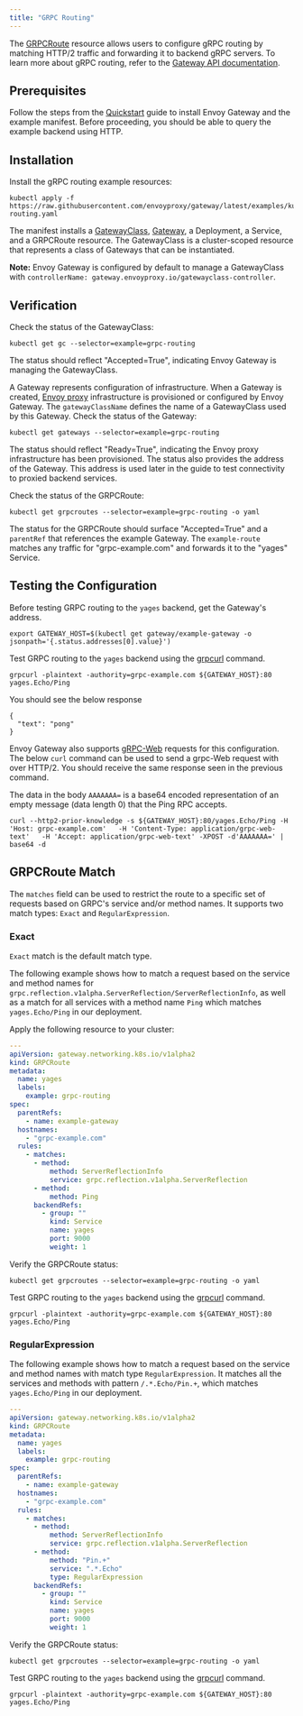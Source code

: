 ```yaml
---
title: "GRPC Routing"
---
```


The [GRPCRoute][] resource allows users to configure gRPC routing by matching HTTP/2 traffic and forwarding it to backend gRPC servers.
To learn more about gRPC routing, refer to the [Gateway API documentation][].

## Prerequisites

Follow the steps from the [Quickstart](../quickstart) guide to install Envoy Gateway and the example manifest.
Before proceeding, you should be able to query the example backend using HTTP.

## Installation

Install the gRPC routing example resources:

```shell
kubectl apply -f https://raw.githubusercontent.com/envoyproxy/gateway/latest/examples/kubernetes/grpc-routing.yaml
```

The manifest installs a [GatewayClass][], [Gateway][], a Deployment, a Service, and a GRPCRoute resource.
The GatewayClass is a cluster-scoped resource that represents a class of Gateways that can be instantiated.

__Note:__ Envoy Gateway is configured by default to manage a GatewayClass with
`controllerName: gateway.envoyproxy.io/gatewayclass-controller`.

## Verification

Check the status of the GatewayClass:

```shell
kubectl get gc --selector=example=grpc-routing
```

The status should reflect "Accepted=True", indicating Envoy Gateway is managing the GatewayClass.

A Gateway represents configuration of infrastructure. When a Gateway is created, [Envoy proxy][] infrastructure is
provisioned or configured by Envoy Gateway. The `gatewayClassName` defines the name of a GatewayClass used by this
Gateway. Check the status of the Gateway:

```shell
kubectl get gateways --selector=example=grpc-routing
```

The status should reflect "Ready=True", indicating the Envoy proxy infrastructure has been provisioned. The status also
provides the address of the Gateway. This address is used later in the guide to test connectivity to proxied backend
services.

Check the status of the GRPCRoute:

```shell
kubectl get grpcroutes --selector=example=grpc-routing -o yaml
```

The status for the GRPCRoute should surface "Accepted=True" and a `parentRef` that references the example Gateway.
The `example-route` matches any traffic for "grpc-example.com" and forwards it to the "yages" Service.

## Testing the Configuration

Before testing GRPC routing to the `yages` backend, get the Gateway's address.

```shell
export GATEWAY_HOST=$(kubectl get gateway/example-gateway -o jsonpath='{.status.addresses[0].value}')
```

Test GRPC routing to the `yages` backend using the [grpcurl][] command.

```shell
grpcurl -plaintext -authority=grpc-example.com ${GATEWAY_HOST}:80 yages.Echo/Ping
```

You should see the below response

```shell
{
  "text": "pong"
}
```

Envoy Gateway also supports [gRPC-Web][] requests for this configuration. The below `curl` command can be used to send a grpc-Web request with over HTTP/2. You should receive the same response seen in the previous command.

The data in the body `AAAAAAA=` is a base64 encoded representation of an empty message (data length 0) that the Ping RPC accepts.

```shell
curl --http2-prior-knowledge -s ${GATEWAY_HOST}:80/yages.Echo/Ping -H 'Host: grpc-example.com'   -H 'Content-Type: application/grpc-web-text'   -H 'Accept: application/grpc-web-text' -XPOST -d'AAAAAAA=' | base64 -d
```

## GRPCRoute Match
The `matches` field can be used to restrict the route to a specific set of requests based on GRPC's service and/or method names.
It supports two match types: `Exact` and `RegularExpression`.

### Exact

`Exact` match is the default match type.

The following example shows how to match a request based on the service and method names for `grpc.reflection.v1alpha.ServerReflection/ServerReflectionInfo`,
as well as a match for all services with a method name `Ping` which matches `yages.Echo/Ping` in our deployment.

Apply the following resource to your cluster:

```yaml
---
apiVersion: gateway.networking.k8s.io/v1alpha2
kind: GRPCRoute
metadata:
  name: yages
  labels:
    example: grpc-routing
spec:
  parentRefs:
    - name: example-gateway
  hostnames:
    - "grpc-example.com"
  rules:
    - matches:
      - method:
          method: ServerReflectionInfo
          service: grpc.reflection.v1alpha.ServerReflection
      - method:
          method: Ping
      backendRefs:
        - group: ""
          kind: Service
          name: yages
          port: 9000
          weight: 1
```

Verify the GRPCRoute status:

```shell
kubectl get grpcroutes --selector=example=grpc-routing -o yaml
```

Test GRPC routing to the `yages` backend using the [grpcurl][] command.

```shell
grpcurl -plaintext -authority=grpc-example.com ${GATEWAY_HOST}:80 yages.Echo/Ping
```

### RegularExpression

The following example shows how to match a request based on the service and method names
with match type `RegularExpression`. It matches all the services and methods with pattern
`/.*.Echo/Pin.+`, which matches `yages.Echo/Ping` in our deployment.

```yaml
---
apiVersion: gateway.networking.k8s.io/v1alpha2
kind: GRPCRoute
metadata:
  name: yages
  labels:
    example: grpc-routing
spec:
  parentRefs:
    - name: example-gateway
  hostnames:
    - "grpc-example.com"
  rules:
    - matches:
      - method:
          method: ServerReflectionInfo
          service: grpc.reflection.v1alpha.ServerReflection
      - method:
          method: "Pin.+"
          service: ".*.Echo"
          type: RegularExpression
      backendRefs:
        - group: ""
          kind: Service
          name: yages
          port: 9000
          weight: 1
```

Verify the GRPCRoute status:

```shell
kubectl get grpcroutes --selector=example=grpc-routing -o yaml
```

Test GRPC routing to the `yages` backend using the [grpcurl][] command.

```shell
grpcurl -plaintext -authority=grpc-example.com ${GATEWAY_HOST}:80 yages.Echo/Ping
```

[GRPCRoute]: https://gateway-api.sigs.k8s.io/api-types/grpcroute/
[Gateway API documentation]: https://gateway-api.sigs.k8s.io/
[GatewayClass]: https://gateway-api.sigs.k8s.io/api-types/gatewayclass/
[Gateway]: https://gateway-api.sigs.k8s.io/api-types/gateway/
[Envoy proxy]: https://www.envoyproxy.io/
[grpcurl]: https://github.com/fullstorydev/grpcurl
[gRPC-Web]: https://github.com/grpc/grpc/blob/master/doc/PROTOCOL-WEB.md#protocol-differences-vs-grpc-over-http2

